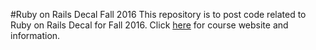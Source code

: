 #Ruby on Rails Decal Fall 2016
This repository is to post code related to Ruby on Rails Decal for Fall 2016.
Click [here][1] for course website and information.

[1]: http://www.railsdecal.com/
